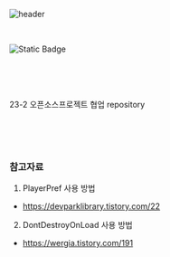 ![header](https://capsule-render.vercel.app/api?type=rect&color=auto&height=300&section=header&text=Read%20Me&fontSize=60&animation=twinkling&desc=CastAway%20OpenSource%20Project)

<br/>

![Static Badge](https://img.shields.io/badge/:badgeContent?logo=unity)

<br/><br/><br/>

23-2 오픈소스프로젝트 협업 repository

<br/><br/><br/>

### 참고자료
1. PlayerPref 사용 방법
- https://devparklibrary.tistory.com/22
2. DontDestroyOnLoad 사용 방법
- https://wergia.tistory.com/191
